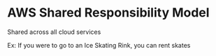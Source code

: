 # AWS Shared Responsibility Model

Shared across all cloud services

Ex: If you were to go to an Ice Skating Rink, you can rent skates